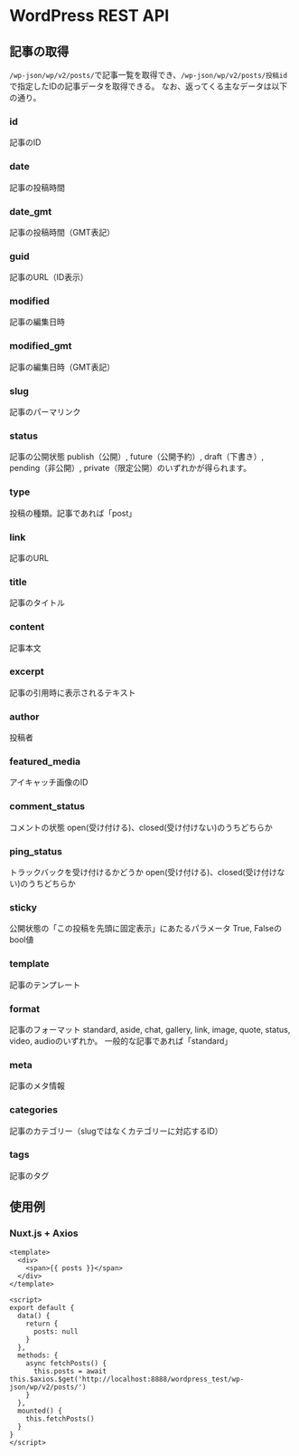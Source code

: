 # WordPress REST API

## 記事の取得

`/wp-json/wp/v2/posts/`で記事一覧を取得でき、`/wp-json/wp/v2/posts/投稿id`で指定したIDの記事データを取得できる。
なお、返ってくる主なデータは以下の通り。

### id
記事のID

### date
記事の投稿時間

### date_gmt
記事の投稿時間（GMT表記）

### guid
記事のURL（ID表示）

### modified
記事の編集日時

### modified_gmt
記事の編集日時（GMT表記）

### slug
記事のパーマリンク

### status
記事の公開状態
publish（公開）, future（公開予約）, draft（下書き）, pending（非公開）, private（限定公開）のいずれかが得られます。

### type
投稿の種類。記事であれば「post」

### link
記事のURL

### title
記事のタイトル

### content
記事本文

### excerpt
記事の引用時に表示されるテキスト

### author
投稿者

### featured_media
アイキャッチ画像のID

### comment_status
コメントの状態
open(受け付ける)、closed(受け付けない)のうちどちらか

### ping_status
トラックバックを受け付けるかどうか
open(受け付ける)、closed(受け付けない)のうちどちらか

### sticky
公開状態の「この投稿を先頭に固定表示」にあたるパラメータ
True, Falseのbool値

### template
記事のテンプレート

### format
記事のフォーマット
standard, aside, chat, gallery, link, image, quote, status, video, audioのいずれか。
一般的な記事であれば「standard」

### meta
記事のメタ情報

### categories
記事のカテゴリー（slugではなくカテゴリーに対応するID）

### tags
記事のタグ

## 使用例

### Nuxt.js + Axios

```vue
<template>
  <div>
    <span>{{ posts }}</span>
  </div>
</template>

<script>
export default {
  data() {
    return {
      posts: null
    }
  },
  methods: {
    async fetchPosts() {
      this.posts = await this.$axios.$get('http://localhost:8888/wordpress_test/wp-json/wp/v2/posts/')
    }
  },
  mounted() {
    this.fetchPosts()
  }
}
</script>
```
